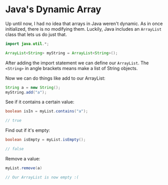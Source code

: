 # Java's Dynamic Array

Up until now, I had no idea that arrays in Java weren't dynamic. As in once initialized, there is no modifying them. Luckily, Java includes an `ArrayList` class that lets us do just that.


```Java
import java.util.*;

ArrayList<String> myString = ArrayList<String>();
```

After adding the import statement we can define our `ArrayList`. The `<String>` in angle brackets means make a list of String objects.

Now we can do things like add to our ArrayList:

```Java
String a = new String();
myString.add("a");
```

See if it contains a certain value:

```Java
boolean isIn = myList.contains("a");

// true
```

Find out if it's empty:

```Java
boolean isEmpty = myList.isEmpty();

// false
```

Remove a value:

```Java
myList.remove(a)

// Our ArrayList is now empty :(
```
